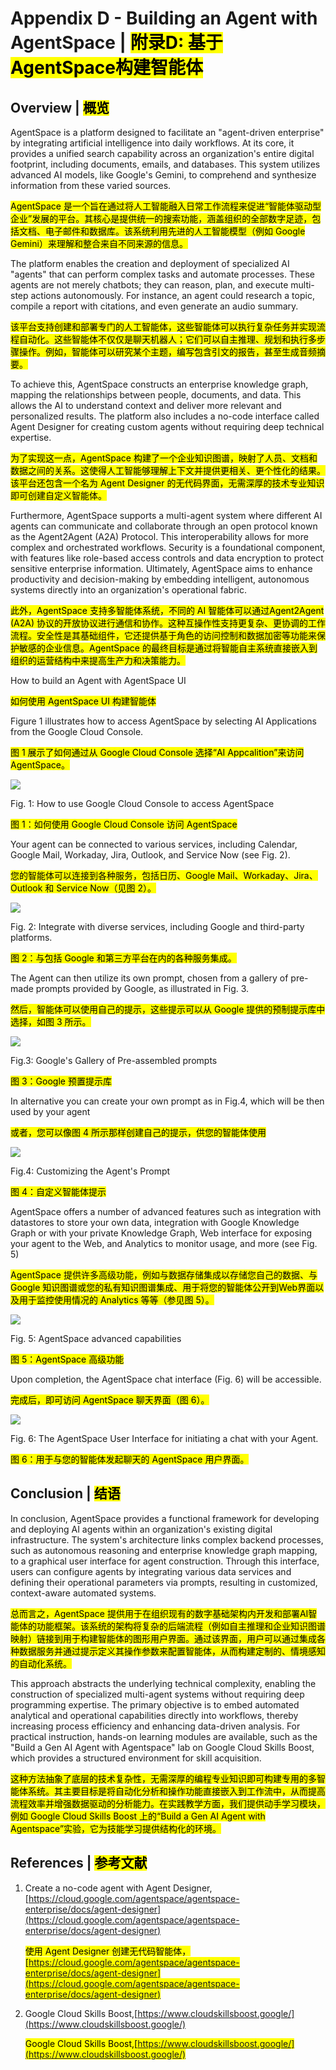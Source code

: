 # Appendix D - Building an Agent with AgentSpace | <mark>附录D: 基于AgentSpace构建智能体</mark>

## Overview | <mark>概览</mark>

AgentSpace is a platform designed to facilitate an "agent-driven enterprise" by integrating artificial intelligence into daily workflows. At its core, it provides a unified search capability across an organization's entire digital footprint, including documents, emails, and databases. This system utilizes advanced AI models, like Google's Gemini, to comprehend and synthesize information from these varied sources.

<mark>AgentSpace 是一个旨在通过将人工智能融入日常工作流程来促进“智能体驱动型企业”发展的平台。其核心是提供统一的搜索功能，涵盖组织的全部数字足迹，包括文档、电子邮件和数据库。该系统利用先进的人工智能模型（例如 Google Gemini）来理解和整合来自不同来源的信息。</mark>

The platform enables the creation and deployment of specialized AI "agents" that can perform complex tasks and automate processes. These agents are not merely chatbots; they can reason, plan, and execute multi-step actions autonomously. For instance, an agent could research a topic, compile a report with citations, and even generate an audio summary.

<mark>该平台支持创建和部署专门的人工智能体，这些智能体可以执行复杂任务并实现流程自动化。这些智能体不仅仅是聊天机器人；它们可以自主推理、规划和执行多步骤操作。例如，智能体可以研究某个主题，编写包含引文的报告，甚至生成音频摘要。</mark>

To achieve this, AgentSpace constructs an enterprise knowledge graph, mapping the relationships between people, documents, and data. This allows the AI to understand context and deliver more relevant and personalized results. The platform also includes a no-code interface called Agent Designer for creating custom agents without requiring deep technical expertise.

<mark>为了实现这一点，AgentSpace 构建了一个企业知识图谱，映射了人员、文档和数据之间的关系。这使得人工智能够理解上下文并提供更相关、更个性化的结果。该平台还包含一个名为 Agent Designer 的无代码界面，无需深厚的技术专业知识即可创建自定义智能体。</mark>

Furthermore, AgentSpace supports a multi-agent system where different AI agents can communicate and collaborate through an open protocol known as the Agent2Agent (A2A) Protocol. This interoperability allows for more complex and orchestrated workflows. Security is a foundational component, with features like role-based access controls and data encryption to protect sensitive enterprise information. Ultimately, AgentSpace aims to enhance productivity and decision-making by embedding intelligent, autonomous systems directly into an organization's operational fabric.

<mark>此外，AgentSpace 支持多智能体系统，不同的 AI 智能体可以通过Agent2Agent (A2A) 协议的开放协议进行通信和协作。这种互操作性支持更复杂、更协调的工作流程。安全性是其基础组件，它还提供基于角色的访问控制和数据加密等功能来保护敏感的企业信息。AgentSpace 的最终目标是通过将智能自主系统直接嵌入到组织的运营结构中来提高生产力和决策能力。</mark>

How to build an Agent with AgentSpace UI

<mark>如何使用 AgentSpace UI 构建智能体</mark>

Figure 1 illustrates how to access AgentSpace by selecting AI Applications from the Google Cloud Console.

<mark>图 1 展示了如何通过从 Google Cloud Console 选择“AI Appcalition”来访问 AgentSpace。</mark>

![](https://cdn.nlark.com/yuque/0/2025/png/57829142/1761140597818-455d7428-484f-4bf5-858f-7495fd418bbd.png)

Fig. 1:  How to use Google Cloud Console to access AgentSpace

<mark>图 1：如何使用 Google Cloud Console 访问 AgentSpace</mark>

Your agent can be connected to various services, including Calendar, Google Mail, Workaday, Jira, Outlook, and Service Now (see Fig. 2).

<mark>您的智能体可以连接到各种服务，包括日历、Google Mail、Workaday、Jira、Outlook 和 Service Now（见图 2）。</mark>

![](https://cdn.nlark.com/yuque/0/2025/png/57829142/1761140597872-5c91627d-6ad6-4f13-a72e-82888c0b0eee.png)

Fig. 2: Integrate with diverse services, including Google and third-party platforms.

<mark>图 2：与包括 Google 和第三方平台在内的各种服务集成。</mark>

The Agent can then utilize its own prompt, chosen from a gallery of pre-made prompts provided by Google, as illustrated in Fig. 3.

<mark>然后，智能体可以使用自己的提示，这些提示可以从 Google 提供的预制提示库中选择，如图 3 所示。</mark>

![](https://cdn.nlark.com/yuque/0/2025/png/57829142/1761140598084-0db2871e-1251-44d1-8bcd-ab4c9b13d6f1.png)

Fig.3: Google's Gallery of Pre-assembled  prompts

<mark>图 3：Google 预置提示库</mark>

In alternative you can create your own prompt as in Fig.4, which will be then used by your agent

<mark>或者，您可以像图 4 所示那样创建自己的提示，供您的智能体使用</mark>

![](https://cdn.nlark.com/yuque/0/2025/png/57829142/1761140598048-09bf9f3c-c8bd-4ff9-9514-fc76840344c5.png)

Fig.4: Customizing the Agent's Prompt

<mark>图 4：自定义智能体提示</mark>

AgentSpace offers a number of advanced features such as integration with datastores to store your own data, integration with Google Knowledge Graph or with your private Knowledge Graph, Web interface for exposing your agent to the Web, and Analytics to monitor usage, and more (see Fig. 5) 

<mark>AgentSpace 提供许多高级功能，例如与数据存储集成以存储您自己的数据、与 Google 知识图谱或您的私有知识图谱集成、用于将您的智能体公开到Web界面以及用于监控使用情况的 Analytics 等等（参见图 5）。</mark>

![](https://cdn.nlark.com/yuque/0/2025/png/57829142/1761140598223-8f7249bf-931c-42c2-8f33-a916c0a4bdcb.png)

Fig. 5: AgentSpace advanced capabilities 

<mark>图 5：AgentSpace 高级功能</mark>

Upon completion, the AgentSpace chat interface (Fig. 6) will be accessible.

<mark>完成后，即可访问 AgentSpace 聊天界面（图 6）。</mark>

![](https://cdn.nlark.com/yuque/0/2025/png/57829142/1761140598253-264347cb-f46d-468c-abcc-a87eb21ef909.png)

Fig. 6: The AgentSpace User Interface for initiating a chat with your Agent.

<mark>图 6：用于与您的智能体发起聊天的 AgentSpace 用户界面。</mark>

## Conclusion | <mark>结语</mark>

In conclusion, AgentSpace provides a functional framework for developing and deploying AI agents within an organization's existing digital infrastructure. The system's architecture links complex backend processes, such as autonomous reasoning and enterprise knowledge graph mapping, to a graphical user interface for agent construction. Through this interface, users can configure agents by integrating various data services and defining their operational parameters via prompts, resulting in customized, context-aware automated systems.

<mark>总而言之，AgentSpace 提供用于在组织现有的数字基础架构内开发和部署AI智能体的功能框架。该系统的架构将复杂的后端流程（例如自主推理和企业知识图谱映射）链接到用于构建智能体的图形用户界面。通过该界面，用户可以通过集成各种数据服务并通过提示定义其操作参数来配置智能体，从而构建定制的、情境感知的自动化系统。</mark>

This approach abstracts the underlying technical complexity, enabling the construction of specialized multi-agent systems without requiring deep programming expertise. The primary objective is to embed automated analytical and operational capabilities directly into workflows, thereby increasing process efficiency and enhancing data-driven analysis. For practical instruction, hands-on learning modules are available, such as the "Build a Gen AI Agent with Agentspace" lab on Google Cloud Skills Boost, which provides a structured environment for skill acquisition.

<mark>这种方法抽象了底层的技术复杂性，无需深厚的编程专业知识即可构建专用的多智能体系统。其主要目标是将自动化分析和操作功能直接嵌入到工作流中，从而提高流程效率并增强数据驱动的分析能力。在实践教学方面，我们提供动手学习模块，例如 Google Cloud Skills Boost 上的“Build a Gen AI Agent with Agentspace”实验，它为技能学习提供结构化的环境。</mark>

## References | <mark>参考文献</mark>

1. Create a no-code agent with Agent Designer, [https://cloud.google.com/agentspace/agentspace-enterprise/docs/agent-designer](https://cloud.google.com/agentspace/agentspace-enterprise/docs/agent-designer)

     <mark>使用 Agent Designer 创建无代码智能体，[https://cloud.google.com/agentspace/agentspace-enterprise/docs/agent-designer](https://cloud.google.com/agentspace/agentspace-enterprise/docs/agent-designer)

2. Google Cloud Skills Boost,[https://www.cloudskillsboost.google/](https://www.cloudskillsboost.google/)

      <mark>Google Cloud Skills Boost,[https://www.cloudskillsboost.google/](https://www.cloudskillsboost.google/)</mark>

